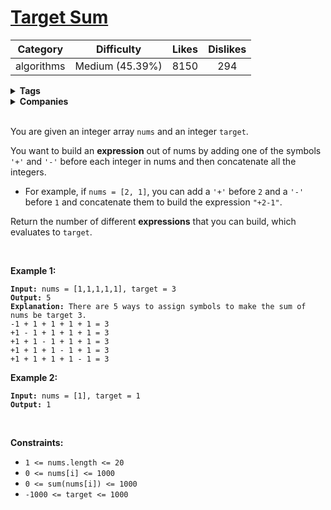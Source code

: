 # [Target Sum](https://leetcode.com/problems/target-sum/description/)

| Category | Difficulty | Likes | Dislikes |
| :------: | :--------: | :---: | :------: |
| algorithms | Medium (45.39%) | 8150 | 294 |

<details>
  <summary><strong>Tags</strong></summary>

  [dynamic-programming](https://leetcode.com/tag/dynamic-programming) | [depth-first-search](https://leetcode.com/tag/depth-first-search)

</details>

<details>
  <summary><strong>Companies</strong></summary>

  facebook | google

</details>
<br />
<p>You are given an integer array <code>nums</code> and an integer <code>target</code>.</p>

<p>You want to build an <strong>expression</strong> out of nums by adding one of the symbols <code>'+'</code> and <code>'-'</code> before each integer in nums and then concatenate all the integers.</p>

<ul>
  <li>For example, if <code>nums = [2, 1]</code>, you can add a <code>'+'</code> before <code>2</code> and a <code>'-'</code> before <code>1</code> and concatenate them to build the expression <code>&quot;+2-1&quot;</code>.</li>
</ul>

<p>Return the number of different <strong>expressions</strong> that you can build, which evaluates to <code>target</code>.</p>

<p>&nbsp;</p>
<p><strong>Example 1:</strong></p>

<pre><code><strong>Input:</strong> nums = [1,1,1,1,1], target = 3
<strong>Output:</strong> 5
<strong>Explanation:</strong> There are 5 ways to assign symbols to make the sum of nums be target 3.
-1 + 1 + 1 + 1 + 1 = 3
+1 - 1 + 1 + 1 + 1 = 3
+1 + 1 - 1 + 1 + 1 = 3
+1 + 1 + 1 - 1 + 1 = 3
+1 + 1 + 1 + 1 - 1 = 3</code></pre>

<p><strong>Example 2:</strong></p>

<pre><code><strong>Input:</strong> nums = [1], target = 1
<strong>Output:</strong> 1</code></pre>

<p>&nbsp;</p>
<p><strong>Constraints:</strong></p>

<ul>
  <li><code>1 &lt;= nums.length &lt;= 20</code></li>
  <li><code>0 &lt;= nums[i] &lt;= 1000</code></li>
  <li><code>0 &lt;= sum(nums[i]) &lt;= 1000</code></li>
  <li><code>-1000 &lt;= target &lt;= 1000</code></li>
</ul>

